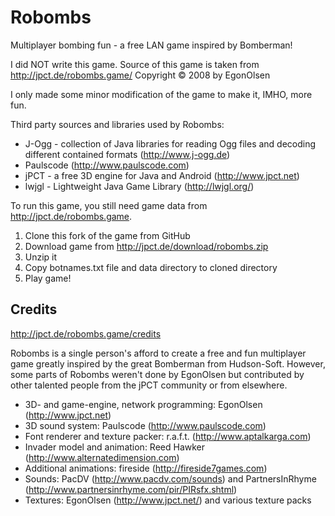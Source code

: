 Robombs
=======
Multiplayer bombing fun - a free LAN game inspired by Bomberman!

I did NOT write this game. Source of this game is taken from 
http://jpct.de/robombs.game/ 
Copyright © 2008 by EgonOlsen

I only made some minor modification of the game to make it, IMHO, more fun.


Third party sources and libraries used by Robombs:

- J-Ogg - collection of Java libraries for reading Ogg files and decoding
  different contained formats (http://www.j-ogg.de)
- Paulscode (http://www.paulscode.com)
- jPCT - a free 3D engine for Java and Android (http://www.jpct.net)
- lwjgl - Lightweight Java Game Library (http://lwjgl.org/)


To run this game, you still need game data from http://jpct.de/robombs.game.

1. Clone this fork of the game from GitHub
2. Download game from http://jpct.de/download/robombs.zip
3. Unzip it
4. Copy botnames.txt file and data directory to cloned directory
5. Play game!


## Credits ##
http://jpct.de/robombs.game/credits

Robombs is a single person's afford to create a free and fun multiplayer game
greatly inspired by the great Bomberman from Hudson-Soft. However, some parts of
Robombs weren't done by EgonOlsen but contributed by other talented people
from the jPCT community or from elsewhere.

- 3D- and game-engine, network programming: EgonOlsen (http://www.jpct.net)
- 3D sound system: Paulscode (http://www.paulscode.com)
- Font renderer and texture packer: r.a.f.t. (http://www.aptalkarga.com)
- Invader model and animation: Reed Hawker (http://www.alternatedimension.com)
- Additional animations: fireside (http://fireside7games.com)
- Sounds: PacDV (http://www.pacdv.com/sounds)
          and PartnersInRhyme (http://www.partnersinrhyme.com/pir/PIRsfx.shtml)
- Textures: EgonOlsen (http://www.jpct.net/) and various texture packs


